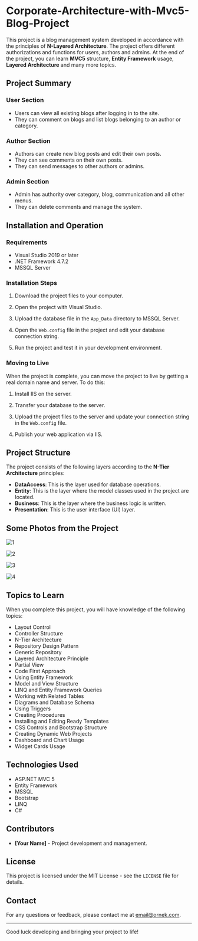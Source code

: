 # Corporate-Architecture-with-Mvc5-Blog-Project

This project is a blog management system developed in accordance with the principles of **N-Layered Architecture**. The project offers different authorizations and functions for users, authors and admins. At the end of the project, you can learn **MVC5** structure, **Entity Framework** usage, **Layered Architecture** and many more topics.

## Project Summary

### User Section
- Users can view all existing blogs after logging in to the site.
- They can comment on blogs and list blogs belonging to an author or category.

### Author Section
- Authors can create new blog posts and edit their own posts.
- They can see comments on their own posts.
- They can send messages to other authors or admins.

### Admin Section
- Admin has authority over category, blog, communication and all other menus.
- They can delete comments and manage the system.

## Installation and Operation

### Requirements
- Visual Studio 2019 or later
- .NET Framework 4.7.2
- MSSQL Server

### Installation Steps
1. Download the project files to your computer.

2. Open the project with Visual Studio.

3. Upload the database file in the `App_Data` directory to MSSQL Server.

4. Open the `Web.config` file in the project and edit your database connection string.

5. Run the project and test it in your development environment.

### Moving to Live
When the project is complete, you can move the project to live by getting a real domain name and server. To do this:
1. Install IIS on the server.

2. Transfer your database to the server.

3. Upload the project files to the server and update your connection string in the `Web.config` file.

4. Publish your web application via IIS.

## Project Structure

The project consists of the following layers according to the **N-Tier Architecture** principles:
- **DataAccess**: This is the layer used for database operations.
- **Entity**: This is the layer where the model classes used in the project are located.
- **Business**: This is the layer where the business logic is written.
- **Presentation**: This is the user interface (UI) layer.

## Some Photos from the Project

![1](https://github.com/user-attachments/assets/93a00bdc-88ff-434d-b862-d2820b8618eb)

![2](https://github.com/user-attachments/assets/f284f819-0cde-4e21-adbf-86eebbe12510)

![3](https://github.com/user-attachments/assets/5b361ca6-b9db-4be2-a27f-8d9a9bd14a9c)

![4](https://github.com/user-attachments/assets/bcb3e29c-a17a-4268-a012-2dec7d011fcb)

## Topics to Learn

When you complete this project, you will have knowledge of the following topics:
- Layout Control
- Controller Structure
- N-Tier Architecture
- Repository Design Pattern
- Generic Repository
- Layered Architecture Principle
- Partial View
- Code First Approach
- Using Entity Framework
- Model and View Structure
- LINQ and Entity Framework Queries
- Working with Related Tables
- Diagrams and Database Schema
- Using Triggers
- Creating Procedures
- Installing and Editing Ready Templates
- CSS Controls and Bootstrap Structure
- Creating Dynamic Web Projects
- Dashboard and Chart Usage
- Widget Cards Usage

## Technologies Used
- ASP.NET MVC 5
- Entity Framework
- MSSQL
- Bootstrap
- LINQ
- C#

## Contributors
- **[Your Name]** - Project development and management.

## License
This project is licensed under the MIT License - see the `LICENSE` file for details.

## Contact
For any questions or feedback, please contact me at [email@ornek.com](mailto:email@ornek.com).

---

Good luck developing and bringing your project to life!


